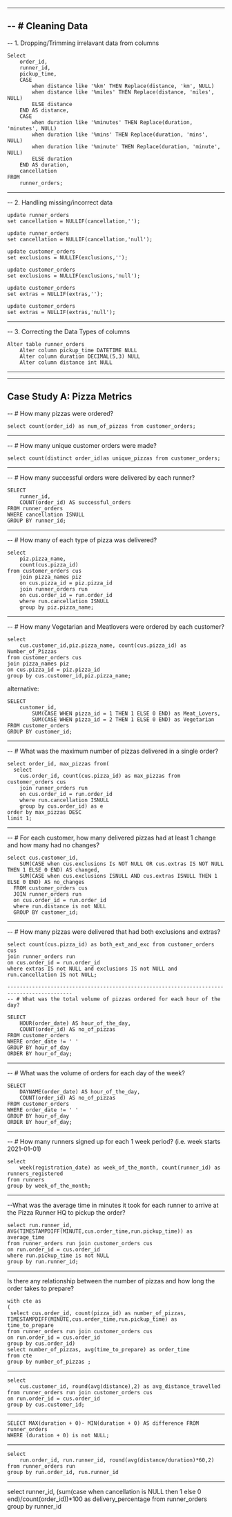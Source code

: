 

--------------------------------
-- # Cleaning Data
--------------------------------
-- 1. Dropping/Trimming irrelavant data from columns

```
Select 
    order_id, 
    runner_id, 
    pickup_time,
    CASE 
        when distance like '%km' THEN Replace(distance, 'km', NULL)
        when distance like '%miles' THEN Replace(distance, 'miles', NULL)
        ELSE distance 
    END AS distance,
    CASE 
        when duration like '%minutes' THEN Replace(duration, 'minutes', NULL)
        when duration like '%mins' THEN Replace(duration, 'mins', NULL)
        when duration like '%minute' THEN Replace(duration, 'minute', NULL)
        ELSE duration 
    END AS duration,
    cancellation 
FROM 
    runner_orders;
```

-----------------------------------------------
-- 2. Handling missing/incorrect data

```
update runner_orders 
set cancellation = NULLIF(cancellation,'');

update runner_orders 
set cancellation = NULLIF(cancellation,'null');

update customer_orders 
set exclusions = NULLIF(exclusions,'');

update customer_orders 
set exclusions = NULLIF(exclusions,'null');

update customer_orders 
set extras = NULLIF(extras,'');

update customer_orders 
set extras = NULLIF(extras,'null');
```
 
--------------------------------------------
-- 3. Correcting the Data Types of columns

```
Alter table runner_orders
	Alter column pickup_time DATETIME NULL
	Alter column duration DECIMAL(5,3) NULL
	Alter column distance int NULL
```
----------------------------------------

-------------------------------------------------
Case Study A: Pizza Metrics
-------------------------------------------------
-- # How many pizzas were ordered?

```
select count(order_id) as num_of_pizzas from customer_orders;
```

------------------------------------------------------------------------------------------- 
-- # How many unique customer orders were made?

```
select count(distinct order_id)as unique_pizzas from customer_orders;
```

-------------------------------------------------------------------------------------------
-- # How many successful orders were delivered by each runner?
                 
```
SELECT
	runner_id,
	COUNT(order_id) AS successful_orders
FROM runner_orders
WHERE cancellation ISNULL
GROUP BY runner_id;
```

-------------------------------------------------------------------------------------------
-- # How many of each type of pizza was delivered?

```
select 
	piz.pizza_name, 
    count(cus.pizza_id) 
from customer_orders cus
	join pizza_names piz 
    on cus.pizza_id = piz.pizza_id
    join runner_orders run
    on cus.order_id = run.order_id
	where run.cancellation ISNULL
	group by piz.pizza_name;
 ```

-------------------------------------------------------------------------------------------	
-- # How many Vegetarian and Meatlovers were ordered by each customer?

```
select 
	cus.customer_id,piz.pizza_name, count(cus.pizza_id) as Number_of_Pizzas
from customer_orders cus
join pizza_names piz
on cus.pizza_id = piz.pizza_id
group by cus.customer_id,piz.pizza_name;
```	
alternative:
```	
SELECT
	customer_id,
    	SUM(CASE WHEN pizza_id = 1 THEN 1 ELSE 0 END) as Meat_Lovers,
		SUM(CASE WHEN pizza_id = 2 THEN 1 ELSE 0 END) as Vegetarian
FROM customer_orders
GROUP BY customer_id;
```
-------------------------------------------------------------------------------------------
-- # What was the maximum number of pizzas delivered in a single order?

```
select order_id, max_pizzas from(
  select 
	cus.order_id, count(cus.pizza_id) as max_pizzas from customer_orders cus
    join runner_orders run 
    on cus.order_id = run.order_id
    where run.cancellation ISNULL
	group by cus.order_id) as e
order by max_pizzas DESC
limit 1;
```

-------------------------------------------------------------------------------------------
-- # For each customer, how many delivered pizzas had at least 1 change and how many had no changes?

```
select cus.customer_id,
	SUM(CASE when cus.exclusions Is NOT NULL OR cus.extras IS NOT NULL THEN 1 ELSE 0 END) AS changed,
    SUM(CASE when cus.exclusions ISNULL AND cus.extras ISNULL THEN 1 ELSE 0 END) AS no_changes
  FROM customer_orders cus
  JOIN runner_orders run
  on cus.order_id = run.order_id
  where run.distance is not NULL
  GROUP BY customer_id;
```

-------------------------------------------------------------------------------------------  
-- # How many pizzas were delivered that had both exclusions and extras?

```
select count(cus.pizza_id) as both_ext_and_exc from customer_orders cus
join runner_orders run
on cus.order_id = run.order_id
where extras IS not NULL and exclusions IS not NULL and run.cancellation IS not NULL;

-------------------------------------------------------------------------------------------
-- # What was the total volume of pizzas ordered for each hour of the day?

SELECT 
	HOUR(order_date) AS hour_of_the_day,
	COUNT(order_id) AS no_of_pizzas
FROM customer_orders
WHERE order_date != ' '
GROUP BY hour_of_day
ORDER BY hour_of_day;
```

-------------------------------------------------------------------------------------------
-- # What was the volume of orders for each day of the week?

```
SELECT 
	DAYNAME(order_date) AS hour_of_the_day,
	COUNT(order_id) AS no_of_pizzas
FROM customer_orders
WHERE order_date != ' '
GROUP BY hour_of_day
ORDER BY hour_of_day;
```

-------------------------------------------------------------------------------------------
-- # How many runners signed up for each 1 week period? (i.e. week starts 2021-01-01)

```
select 
	week(registration_date) as week_of_the_month, count(runner_id) as runners_registered
from runners
group by week_of_the_month;
```

-------------------------------------------------------------------------------------------
--What was the average time in minutes it took for each runner to arrive at the Pizza Runner HQ to pickup the order?

```
select run.runner_id, AVG(TIMESTAMPDIFF(MINUTE,cus.order_time,run.pickup_time)) as average_time 
from runner_orders run join customer_orders cus
on run.order_id = cus.order_id
where run.pickup_time is not NULL
group by run.runner_id;
```

---------------------------------------------------------------------------------------

Is there any relationship between the number of pizzas and how long the order takes to prepare?

```
with cte as
(
 select cus.order_id, count(pizza_id) as number_of_pizzas, TIMESTAMPDIFF(MINUTE,cus.order_time,run.pickup_time) as time_to_prepare
from runner_orders run join customer_orders cus
on run.order_id = cus.order_id
group by cus.order_id) 
select number_of_pizzas, avg(time_to_prepare) as order_time 
from cte
group by number_of_pizzas ;
```
-------------------------------------------------------------------------------------------

```
select
	cus.customer_id, round(avg(distance),2) as avg_distance_travelled
from runner_orders run join customer_orders cus
on run.order_id = cus.order_id
group by cus.customer_id;
```

-------------------------------------------------------------------------------------------

```
SELECT MAX(duration + 0)- MIN(duration + 0) AS difference FROM runner_orders
WHERE (duration + 0) is not NULL;
```

-------------------------------------------------------------------------------------------

```
select
	run.order_id, run.runner_id, round(avg(distance/duration)*60,2)
from runner_orders run
group by run.order_id, run.runner_id
```

-------------------------------------------------------------------------------------------


select
	 runner_id, (sum(case when cancellation is NULL then 1 else 0 end)/count(order_id))*100 as delivery_percentage
from runner_orders
group by runner_id
